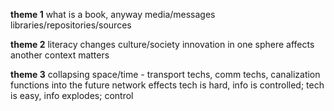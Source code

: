 __theme 1__
what is a book, anyway
media/messages
libraries/repositories/sources

__theme 2__
literacy changes culture/society
innovation in one sphere affects another
context matters

__theme 3__
collapsing space/time - transport techs, comm techs, canalization functions into the future
network effects
tech is hard, info is controlled; tech is easy, info explodes; control
